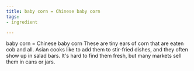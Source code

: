 ```yaml
---
title: baby corn = Chinese baby corn
tags:
- ingredient

---
```

baby corn = Chinese baby corn These are tiny ears of corn that are eaten cob and all. Asian cooks like to add them to stir-fried dishes, and they often show up in salad bars. It's hard to find them fresh, but many markets sell them in cans or jars.
